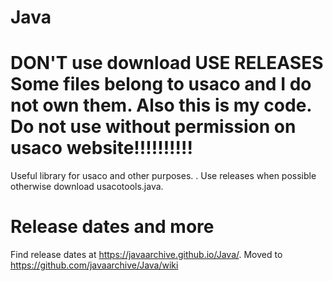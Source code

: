 # Java
DON'T use download
USE RELEASES
Some files belong to usaco and I do not own them. Also this is my code. Do not use without permission on usaco website!!!!!!!!!!
=======
Useful library for usaco and other purposes. 
. Use releases when possible otherwise download usacotools.java. 
# Release dates and more
Find release dates at https://javaarchive.github.io/Java/. Moved to https://github.com/javaarchive/Java/wiki
